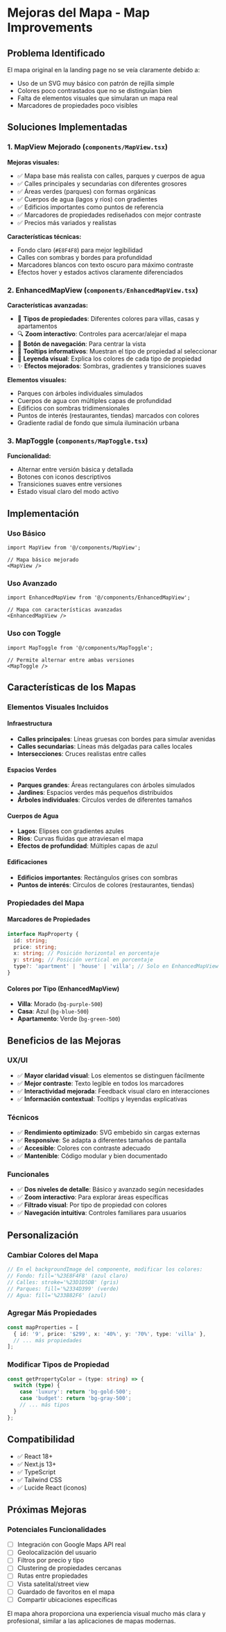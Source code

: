 # Mejoras del Mapa - Map Improvements

## Problema Identificado

El mapa original en la landing page no se veía claramente debido a:
- Uso de un SVG muy básico con patrón de rejilla simple
- Colores poco contrastados que no se distinguían bien
- Falta de elementos visuales que simularan un mapa real
- Marcadores de propiedades poco visibles

## Soluciones Implementadas

### 1. MapView Mejorado (`components/MapView.tsx`)

**Mejoras visuales:**
- ✅ Mapa base más realista con calles, parques y cuerpos de agua
- ✅ Calles principales y secundarias con diferentes grosores
- ✅ Áreas verdes (parques) con formas orgánicas
- ✅ Cuerpos de agua (lagos y ríos) con gradientes
- ✅ Edificios importantes como puntos de referencia
- ✅ Marcadores de propiedades rediseñados con mejor contraste
- ✅ Precios más variados y realistas

**Características técnicas:**
- Fondo claro (`#E8F4F8`) para mejor legibilidad
- Calles con sombras y bordes para profundidad
- Marcadores blancos con texto oscuro para máximo contraste
- Efectos hover y estados activos claramente diferenciados

### 2. EnhancedMapView (`components/EnhancedMapView.tsx`)

**Características avanzadas:**
- 🎯 **Tipos de propiedades**: Diferentes colores para villas, casas y apartamentos
- 🔍 **Zoom interactivo**: Controles para acercar/alejar el mapa
- 🧭 **Botón de navegación**: Para centrar la vista
- 📍 **Tooltips informativos**: Muestran el tipo de propiedad al seleccionar
- 🎨 **Leyenda visual**: Explica los colores de cada tipo de propiedad
- ✨ **Efectos mejorados**: Sombras, gradientes y transiciones suaves

**Elementos visuales:**
- Parques con árboles individuales simulados
- Cuerpos de agua con múltiples capas de profundidad
- Edificios con sombras tridimensionales
- Puntos de interés (restaurantes, tiendas) marcados con colores
- Gradiente radial de fondo que simula iluminación urbana

### 3. MapToggle (`components/MapToggle.tsx`)

**Funcionalidad:**
- Alternar entre versión básica y detallada
- Botones con iconos descriptivos
- Transiciones suaves entre versiones
- Estado visual claro del modo activo

## Implementación

### Uso Básico
```tsx
import MapView from '@/components/MapView';

// Mapa básico mejorado
<MapView />
```

### Uso Avanzado
```tsx
import EnhancedMapView from '@/components/EnhancedMapView';

// Mapa con características avanzadas
<EnhancedMapView />
```

### Uso con Toggle
```tsx
import MapToggle from '@/components/MapToggle';

// Permite alternar entre ambas versiones
<MapToggle />
```

## Características de los Mapas

### Elementos Visuales Incluidos

#### Infraestructura
- **Calles principales**: Líneas gruesas con bordes para simular avenidas
- **Calles secundarias**: Líneas más delgadas para calles locales
- **Intersecciones**: Cruces realistas entre calles

#### Espacios Verdes
- **Parques grandes**: Áreas rectangulares con árboles simulados
- **Jardines**: Espacios verdes más pequeños distribuidos
- **Árboles individuales**: Círculos verdes de diferentes tamaños

#### Cuerpos de Agua
- **Lagos**: Elipses con gradientes azules
- **Ríos**: Curvas fluidas que atraviesan el mapa
- **Efectos de profundidad**: Múltiples capas de azul

#### Edificaciones
- **Edificios importantes**: Rectángulos grises con sombras
- **Puntos de interés**: Círculos de colores (restaurantes, tiendas)

### Propiedades del Mapa

#### Marcadores de Propiedades
```typescript
interface MapProperty {
  id: string;
  price: string;
  x: string; // Posición horizontal en porcentaje
  y: string; // Posición vertical en porcentaje
  type?: 'apartment' | 'house' | 'villa'; // Solo en EnhancedMapView
}
```

#### Colores por Tipo (EnhancedMapView)
- **Villa**: Morado (`bg-purple-500`)
- **Casa**: Azul (`bg-blue-500`) 
- **Apartamento**: Verde (`bg-green-500`)

## Beneficios de las Mejoras

### UX/UI
- ✅ **Mayor claridad visual**: Los elementos se distinguen fácilmente
- ✅ **Mejor contraste**: Texto legible en todos los marcadores
- ✅ **Interactividad mejorada**: Feedback visual claro en interacciones
- ✅ **Información contextual**: Tooltips y leyendas explicativas

### Técnicos
- ✅ **Rendimiento optimizado**: SVG embebido sin cargas externas
- ✅ **Responsive**: Se adapta a diferentes tamaños de pantalla
- ✅ **Accesible**: Colores con contraste adecuado
- ✅ **Mantenible**: Código modular y bien documentado

### Funcionales
- ✅ **Dos niveles de detalle**: Básico y avanzado según necesidades
- ✅ **Zoom interactivo**: Para explorar áreas específicas
- ✅ **Filtrado visual**: Por tipo de propiedad con colores
- ✅ **Navegación intuitiva**: Controles familiares para usuarios

## Personalización

### Cambiar Colores del Mapa
```typescript
// En el backgroundImage del componente, modificar los colores:
// Fondo: fill='%23E8F4F8' (azul claro)
// Calles: stroke='%23D1D5DB' (gris)
// Parques: fill='%2334D399' (verde)
// Agua: fill='%233B82F6' (azul)
```

### Agregar Más Propiedades
```typescript
const mapProperties = [
  { id: '9', price: '$299', x: '40%', y: '70%', type: 'villa' },
  // ... más propiedades
];
```

### Modificar Tipos de Propiedad
```typescript
const getPropertyColor = (type: string) => {
  switch (type) {
    case 'luxury': return 'bg-gold-500';
    case 'budget': return 'bg-gray-500';
    // ... más tipos
  }
};
```

## Compatibilidad

- ✅ React 18+
- ✅ Next.js 13+
- ✅ TypeScript
- ✅ Tailwind CSS
- ✅ Lucide React (iconos)

## Próximas Mejoras

### Potenciales Funcionalidades
- [ ] Integración con Google Maps API real
- [ ] Geolocalización del usuario
- [ ] Filtros por precio y tipo
- [ ] Clustering de propiedades cercanas
- [ ] Rutas entre propiedades
- [ ] Vista satelital/street view
- [ ] Guardado de favoritos en el mapa
- [ ] Compartir ubicaciones específicas

El mapa ahora proporciona una experiencia visual mucho más clara y profesional, similar a las aplicaciones de mapas modernas.





